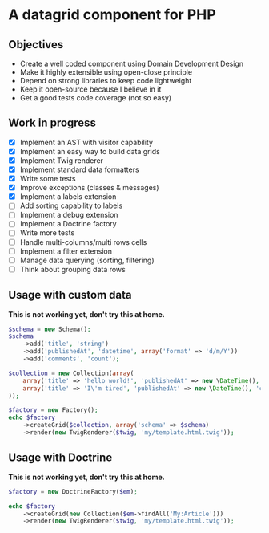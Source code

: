 A datagrid component for PHP
============================

Objectives
----------

- Create a well coded component using Domain Development Design
- Make it highly extensible using open-close principle
- Depend on strong libraries to keep code lightweight
- Keep it open-source because I believe in it
- Get a good tests code coverage (not so easy)

Work in progress
----------------

- [x] Implement an AST with visitor capability
- [x] Implement an easy way to build data grids
- [x] Implement Twig renderer
- [x] Implement standard data formatters
- [x] Write some tests
- [x] Improve exceptions (classes & messages)
- [x] Implement a labels extension
- [ ] Add sorting capability to labels
- [ ] Implement a debug extension
- [ ] Implement a Doctrine factory
- [ ] Write more tests
- [ ] Handle multi-columns/multi rows cells
- [ ] Implement a filter extension
- [ ] Manage data querying (sorting, filtering)
- [ ] Think about grouping data rows

Usage with custom data
----------------------

**This is not working yet, don't try this at home.**

```php
$schema = new Schema();
$schema
    ->add('title', 'string')
    ->add('publishedAt', 'datetime', array('format' => 'd/m/Y'))
    ->add('comments', 'count');

$collection = new Collection(array(
    array('title' => 'hello world!', 'publishedAt' => new \DateTime(), 'comments' => array('great')),
    array('title' => 'I\'m tired', 'publishedAt' => new \DateTime(), 'comments' => array()),
));

$factory = new Factory();
echo $factory
    ->createGrid($collection, array('schema' => $schema)
    ->render(new TwigRenderer($twig, 'my/template.html.twig'));
```

Usage with Doctrine
-------------------

**This is not working yet, don't try this at home.**

```php
$factory = new DoctrineFactory($em);

echo $factory
    ->createGrid(new Collection($em->findAll('My:Article')))
    ->render(new TwigRenderer($twig, 'my/template.html.twig'));
```
